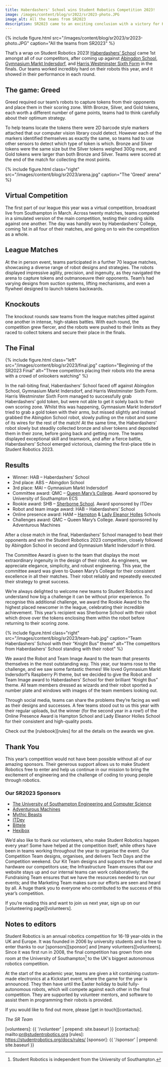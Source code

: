 ```yaml
---
title: Haberdashers' School wins Student Robotics Competition 2023!
image: /images/content/blog/sr2022/sr2023-photo.JPG
image_alt: All the teams from SR2023
description: SR2023 came to an exciting conclusion with a victory for Haberdashers' School
---
```


{% include figure.html src="/images/content/blog/sr2023/sr2023-photo.JPG"
           caption="All the teams from SR2023" %}

That’s a wrap on Student Robotics 2023! [Haberdashers’ School](https://www.habsboys.org.uk/) came 1st amongst all of our competitors, after coming up against [Abingdon School](https://www.abingdon.org.uk/), [Gymnasium Markt Indersdorf](https://www.gym-indersdorf.de/), and [Harris Westminster Sixth Form](https://www.harriswestminstersixthform.org.uk/) in the finals. Our teams worked incredibly hard on their robots this year, and it showed in their performance in each round.

## The game: Greed

Greed required our team’s robots to capture tokens from their opponents and place them in their scoring zone. With Bronze, Silver, and Gold tokens, each worth a different number of game points, teams had to think carefully about their optimum strategy.

To help teams locate the tokens there were 2D barcode style markers attached that our computer vision library could detect. However each of the markers identified themselves as exactly the same, so teams had to use other sensors to detect which type of token is which. Bronze and Silver tokens were the same size but the Silver tokens weighed 300g more, and Gold tokens were larger than both Bronze and Silver. Teams were scored at the end of the match for collecting the most points.

{% include figure.html class="right" src="/images/content/blog/sr2023/arena.jpg"
           caption="The 'Greed' arena" %}

## Virtual Competition

The first part of our league this year was a virtual competition, broadcast live from Southampton in March. Across twenty matches, teams competed in a simulated version of the main competition, testing their coding skills against one another. The day was handily won by Haberdashers’ College, coming 1st in all four of their matches, and going on to win the competition as a whole.

## League Matches

At the in person event, teams participated in a further 70 league matches, showcasing a diverse range of robot designs and strategies. The robots displayed impressive agility, precision, and ingenuity, as they navigated the arena to capture tokens and outmanoeuvre their opponents. Team’s had varying designs from suction systems, lifting mechanisms, and even a flywheel designed to launch tokens backwards.

## Knockouts

The knockout rounds saw teams from the league matches pitted against one another in intense, high-stakes battles. With each round, the competition grew fiercer, and the robots were pushed to their limits as they raced to collect tokens and secure their place in the finals.

## The Final

{% include figure.html class="left" src="/images/content/blog/sr2023/final.jpg"
           caption="Beginning of the SR2023 Final" alt="Three competitors placing their robots into the arena with a crowd of onlookers watching" %}

In the nail-biting final, Haberdashers’ School faced off against Abingdon School, Gymnasium Markt Indersdorf, and Harris Westminster Sixth Form. Harris Westminster Sixth Form managed to successfully grab Haberdashers’ gold token, but were not able to get it solely back to their own scoring zone. Whilst this was happening, Gymnasium Markt Indersdorf tried to grab a gold token with their arms, but missed slightly and instead grabbed the Abingdon School robot, slowly pulling on the robot and some of its wires for the rest of the match! At the same time, the Haberdashers’ robot slowly but steadily collected bronze and silver tokens and deposited them in their zone, before going back and getting more. The teams displayed exceptional skill and teamwork, and after a fierce battle, Haberdashers’ School emerged victorious, claiming the first-place title in Student Robotics 2023.

## Results

- Winner: HAB – Haberdashers’ School
- 2nd place: ABS – Abingdon School
- 3rd place: MAI – Gymnasium Markt Indersdorf
- Committee award: QMC – [Queen Mary’s College](https://www.qmc.ac.uk/). Award sponsored by University of Southampton ECS
- Rookie award: SHB – [Sherborne School](https://www.sherborne.org/). Award sponsored by ITDev
- Robot and team image award: HAB – Haberdashers’ School
- Online presence award: HAM – [Hampton](https://hamptonschool.org.uk/) & [Lady Eleanor Holles](https://www.lehs.org.uk/) Schools
- Challenges award: QMC – Queen Mary’s College. Award sponsored by Adventurous Machines

After a close match in the final, Haberdashers’ School managed to beat their opponents and win the Student Robotics 2023 competition, closely followed by Abingdon School in second and Gymnasium Markt Indersdorf in third.

The Committee Award is given to the team that displays the most extraordinary ingenuity in the design of their robot. As engineers, we appreciate elegance, simplicity, and robust engineering. This year, the committee award was given to Queen Mary’s College for their consistent excellence in all their matches. Their robot reliably and repeatedly executed their strategy to great success.

We’re always delighted to welcome new teams to Student Robotics and understand how big a challenge it can be without prior experience. To recognise this additional challenge, we award the Rookie Award to the highest placed newcomer in the league, celebrating their incredible achievement. This year’s recipient was Sherborne School with their robot which drove over the tokens enclosing them within the robot before returning to their scoring zone.

{% include figure.html class="right"
           src="/images/content/blog/sr2023/team-hab.jpg" caption="Team Haberdashers' School with their “Knight Bus” theme" alt="The
           competitors from Haberdashers' School standing with their robot" %}

We award the Robot and Team Image Award to the team that presents themselves in the most outstanding way. This year, our teams rose to the challenge, and we saw some fantastic themes! We loved Gymnasium Markt Indersdorf’s Raspberry Pi theme, but we decided to give the Robot and Team Image award to Haberdashers’ School for their brilliant “Knight Bus” theme. All team members dressed as wizards and their robot sported a number plate and windows with images of the team members looking out.

Through social media, teams can share the problems they’re facing as well as their designs and successes. A few teams stood out to us this year with their regular uploads, but the winner (for the second year in a row!) of the Online Presence Award is Hampton School and Lady Eleanor Holles School for their consistent and high-quality posts.

Check out the [rulebook][rules] for all the details on the awards we give.

## Thank You

This year’s competition would not have been possible without all of our amazing sponsors. Their generous support allows us to make Student Robotics free to enter and help us continue in our mission to bring the excitement of engineering and the challenge of coding to young people through robotics.

### Our SR2023 Sponsors

- [The University of Southampton Engineering and Computer Science](https://ecs.soton.ac.uk/)
- [Adventurous Machines](https://adventurousmachines.com/?ref=studentrobotics)
- [Mythic Beasts](https://www.mythic-beasts.com/)
- [ITDev](https://www.itdev.co.uk/)
- [Bittele](https://www.7pcb.com/)
- [Hexibox](https://hexibox-events.co.uk/)

We’d also like to thank our volunteers, who make Student Robotics happen every year! Some have helped at the competition itself, while others have been in teams working throughout the year to organise the event. Our Competition Team designs, organises, and delivers Tech Days and the Competition weekend. Our Kit Team designs and supports the software and hardware our competitors use; the Infrastructure Team ensures that our website stays up and our internal teams can work collaboratively; the Fundraising Team ensures that we have the resources needed to run our events; and the Marketing Team makes sure our efforts are seen and heard by all. A huge thank you to everyone who contributed to the success of this year’s competition.

If you’re reading this and want to join us next year, sign up on our [volunteering page][volunteers].

## Notes to editors

Student Robotics is an annual robotics competition for 16-19 year-olds in the UK
and Europe. It was founded in 2006 by university students and is free to enter
thanks to our [sponsors][sponsor] and [many volunteers][volunteers]. Since it
was first run in 2008, the final competition has grown from one room at the
University of Southampton[^1] to the UK's biggest autonomous robotics
competition.

[^1]: Student Robotics is independent from the University of Southampton.

At the start of the academic year, teams are given a kit containing custom-made
electronics at a Kickstart event, where the game for the year is announced. They
then have until the Easter holiday to build fully-autonomous robots, which will
compete against each other in the final competition. They are supported by
volunteer mentors, and software to assist them in programming their robots is
provided.

If you would like to find out more, please [get in touch][contactus].

_The SR Team_

[volunteers]: {{ '/volunteer' | prepend: site.baseurl }}
[contactus]: mailto:pr@studentrobotics.org
[rules]: https://studentrobotics.org/docs/rules/
[sponsor]: {{ '/sponsor' | prepend: site.baseurl }}
